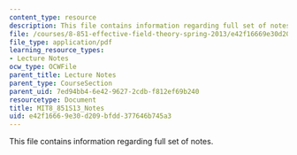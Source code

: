 ```yaml
---
content_type: resource
description: This file contains information regarding full set of notes.
file: /courses/8-851-effective-field-theory-spring-2013/e42f16669e30d209bfdd377646b745a3_MIT8_851S13_scetnotes.pdf
file_type: application/pdf
learning_resource_types:
- Lecture Notes
ocw_type: OCWFile
parent_title: Lecture Notes
parent_type: CourseSection
parent_uid: 7ed94bb4-6e42-9627-2cdb-f812ef69b240
resourcetype: Document
title: MIT8_851S13_Notes
uid: e42f1666-9e30-d209-bfdd-377646b745a3
---
```

This file contains information regarding full set of notes.

